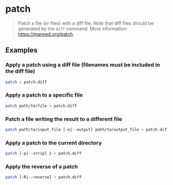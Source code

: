# patch

> Patch a file (or files) with a diff file. Note that diff files should be generated by the `diff` command. More information: <https://manned.org/patch>.

## Examples

### Apply a patch using a diff file (filenames must be included in the diff file)

```bash
patch < patch.diff
```

### Apply a patch to a specific file

```bash
patch path/to/file < patch.diff
```

### Patch a file writing the result to a different file

```bash
patch path/to/input_file [-o|--output] path/to/output_file < patch.diff
```

### Apply a patch to the current directory

```bash
patch [-p|--strip] 1 < patch.diff
```

### Apply the reverse of a patch

```bash
patch [-R|--reverse] < patch.diff
```
